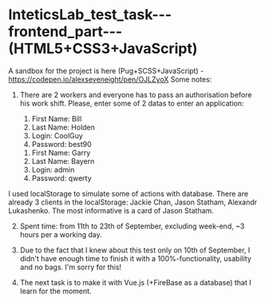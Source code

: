 # InteticsLab_test_task---frontend_part--- (HTML5+CSS3+JavaScript)
A sandbox for the project is here (Pug+SCSS+JavaScript) - https://codepen.io/alexseveneight/pen/OJLZyoX
Some notes: 
1. There are 2 workers and everyone has to pass an authorisation before his work shift. 
Please, enter some of 2 datas to enter an application:

    <ol>
      <li>First Name: Bill</li>
      <li>Last Name: Holden</li>
      <li>Login: CoolGuy</li>
      <li>Password: best90</li>
    </ol> 
    <ol>
      <li>First Name: Garry</li>
      <li>Last Name: Bayern</li>
      <li>Login: admin</li>
      <li>Password: qwerty</li>
    </ol>
      
I used localStorage to simulate some of actions with database. There are already 3 clients in the localStorage: Jackie Chan, Jason Statham, Alexandr Lukashenko. The most informative is a card of Jason Statham. 

2. Spent time: from 11th to 23th of September, excluding week-end, ~3 hours per a working day. 

3. Due to the fact that I knew about this test only on 10th of September, I didn't have enough time to finish it with a 100%-functionality, usability and no bags. I'm sorry for this!  

4. The next task is to make it with Vue.js (+FireBase as a database) that I learn for the moment. 
